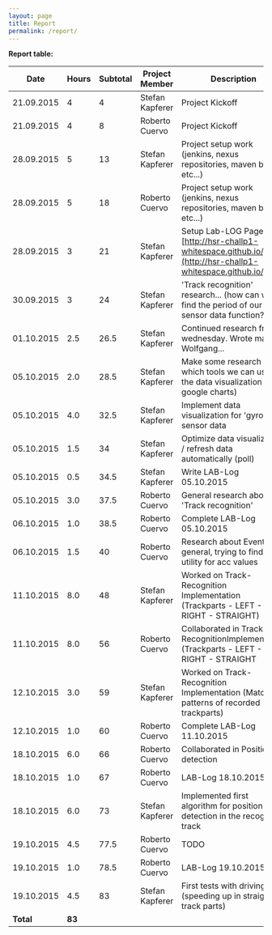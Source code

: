 ```yaml
---
layout: page
title: Report
permalink: /report/
---
```

**Report table:**
<div id="report-table-container">

| Date        | Hours     | Subtotal | Project Member  | Description                                                                                                               |
| ------------| --------- | -------- | --------------- | ------------------------------------------------------------------------------------------------------------------------- |
| 21.09.2015  | 4         | 4        | Stefan Kapferer | Project Kickoff                                                                                                           |
| 21.09.2015  | 4         | 8        | Roberto Cuervo  | Project Kickoff                                                                                                           |
| 28.09.2015  | 5         | 13       | Stefan Kapferer | Project setup work (jenkins, nexus repositories, maven build, etc...)                                                     |
| 28.09.2015  | 5         | 18       | Roberto Cuervo  | Project setup work (jenkins, nexus repositories, maven build, etc...)                                                     |
| 28.09.2015  | 3         | 21       | Stefan Kapferer | Setup Lab-LOG Page [http://hsr-challp1-whitespace.github.io/](http://hsr-challp1-whitespace.github.io/)                   |
| 30.09.2015  | 3         | 24       | Stefan Kapferer | 'Track recognition' research... (how can we find the period of our sensor data function??)                                |
| 01.10.2015  | 2.5       | 26.5     | Stefan Kapferer | Continued research from wednesday. Wrote mail to Wolfgang...                                                              |
| 05.10.2015  | 2.0       | 28.5     | Stefan Kapferer | Make some research which tools we can use for the data visualization (--> google charts)                                  |
| 05.10.2015  | 4.0       | 32.5     | Stefan Kapferer | Implement data visualization for 'gyro z' sensor data                                                                     |
| 05.10.2015  | 1.5       | 34       | Stefan Kapferer | Optimize data visualization / refresh data automatically (poll)                                                           |
| 05.10.2015  | 0.5       | 34.5     | Stefan Kapferer | Write LAB-Log 05.10.2015                                                                                                  |
| 05.10.2015  | 3.0       | 37.5     | Roberto Cuervo  | General research about 'Track recognition'                                                                                |
| 06.10.2015  | 1.0       | 38.5     | Roberto Cuervo  | Complete LAB-Log 05.10.2015                                                                                               |
| 06.10.2015  | 1.5       | 40       | Roberto Cuervo  | Research about Events in general, trying to find a utility for acc values                                                 |
| 11.10.2015  | 8.0       | 48       | Stefan Kapferer | Worked on Track-Recognition Implementation (Trackparts - LEFT - RIGHT - STRAIGHT)                                         |
| 11.10.2015  | 8.0       | 56       | Roberto Cuervo  | Collaborated in Track-RecognitionImplementation (Trackparts - LEFT - RIGHT - STRAIGHT                                     |
| 12.10.2015  | 3.0       | 59       | Stefan Kapferer | Worked on Track-Recognition Implementation (Match patterns of recorded trackparts)                                        |
| 12.10.2015  | 1.0       | 60       | Roberto Cuervo  | Complete LAB-Log 11.10.2015                                                                                               |
| 18.10.2015  | 6.0       | 66       | Roberto Cuervo  | Collaborated in Position detection                                                                                        |
| 18.10.2015  | 1.0       | 67       | Roberto Cuervo  | LAB-Log 18.10.2015                                                                                                        |
| 18.10.2015  | 6.0       | 73       | Stefan Kapferer | Implemented first algorithm for position detection in the recognized track                                                |
| 19.10.2015  | 4.5       | 77.5     | Roberto Cuervo  | TODO                                                                                                                      |
| 19.10.2015  | 1.0       | 78.5     | Roberto Cuervo  | LAB-Log 19.10.2015                                                                                                        |
| 19.10.2015  | 4.5       | 83       | Stefan Kapferer | First tests with driving (speeding up in straight track parts)                                                            |
| **Total**   | **83**    |          |                 |                                                                                                                           |

</div>
